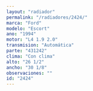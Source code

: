 ```yaml
---
layout: "radiador"
permalink: "/radiadores/2424/"
marca: "Ford"
modelo: "Escort"
ano: "1994"
motor: "L4 1.9 2.0"
transmision: "Automática"
parte: "431242"
clima: "Con clima"
alto: "26 1/2"
ancho: "30 1/8"
observaciones: ""
id: "2424"
---
```



